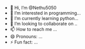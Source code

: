 - 👋 Hi, I’m @Nethu5050
- 👀 I’m interested in programming...
- 🌱 I’m currently learning python...
- 💞️ I’m looking to collaborate on ..
- 📫 How to reach me ...
- 😄 Pronouns: ...
- ⚡ Fun fact: ...

<!---
Nethu5050/Nethu5050 is a ✨ special ✨ repository because its `README.md` (this file) appears on your GitHub profile.
You can click the Preview link to take a look at your changes.
--->
